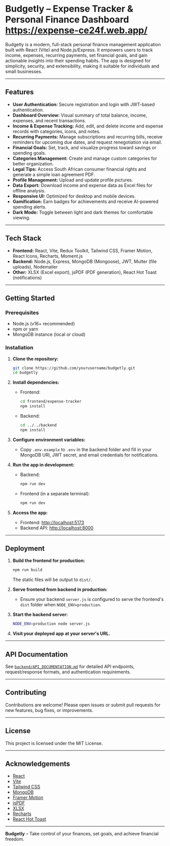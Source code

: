 # Budgetly – Expense Tracker & Personal Finance Dashboard https://expense-ce24f.web.app/

Budgetly is a modern, full-stack personal finance management application built with React (Vite) and Node.js/Express. It empowers users to track income, expenses, recurring payments, set financial goals, and gain actionable insights into their spending habits. The app is designed for simplicity, security, and extensibility, making it suitable for individuals and small businesses.

---

## Features

- **User Authentication:** Secure registration and login with JWT-based authentication.
- **Dashboard Overview:** Visual summary of total balance, income, expenses, and recent transactions.
- **Income & Expense Tracking:** Add, edit, and delete income and expense records with categories, icons, and notes.
- **Recurring Payments:** Manage subscriptions and recurring bills, receive reminders for upcoming due dates, and request renegotiation via email.
- **Financial Goals:** Set, track, and visualize progress toward savings or spending goals.
- **Categories Management:** Create and manage custom categories for better organization.
- **Legal Tips:** Access South African consumer financial rights and generate a simple loan agreement PDF.
- **Profile Management:** Upload and update profile pictures.
- **Data Export:** Download income and expense data as Excel files for offline analysis.
- **Responsive UI:** Optimized for desktop and mobile devices.
- **Gamification:** Earn badges for achievements and receive AI-powered spending alerts.
- **Dark Mode:** Toggle between light and dark themes for comfortable viewing.

---

## Tech Stack

- **Frontend:** React, Vite, Redux Toolkit, Tailwind CSS, Framer Motion, React Icons, Recharts, Moment.js
- **Backend:** Node.js, Express, MongoDB (Mongoose), JWT, Multer (file uploads), Nodemailer
- **Other:** XLSX (Excel export), jsPDF (PDF generation), React Hot Toast (notifications)

---

## Getting Started

### Prerequisites

- Node.js (v16+ recommended)
- npm or yarn
- MongoDB instance (local or cloud)

### Installation

1. **Clone the repository:**
   ```sh
   git clone https://github.com/yourusername/budgetly.git
   cd budgetly
   ```

2. **Install dependencies:**
   - Frontend:
     ```sh
     cd frontend/expense-tracker
     npm install
     ```
   - Backend:
     ```sh
     cd ../../backend
     npm install
     ```

3. **Configure environment variables:**
   - Copy `.env.example` to `.env` in the backend folder and fill in your MongoDB URI, JWT secret, and email credentials for notifications.

4. **Run the app in development:**
   - Backend:
     ```sh
     npm run dev
     ```
   - Frontend (in a separate terminal):
     ```sh
     npm run dev
     ```

5. **Access the app:**
   - Frontend: [http://localhost:5173](http://localhost:5173)
   - Backend API: [http://localhost:8000](http://localhost:8000)

---

## Deployment

1. **Build the frontend for production:**
   ```sh
   npm run build
   ```
   The static files will be output to `dist/`.

2. **Serve frontend from backend in production:**
   - Ensure your backend `server.js` is configured to serve the frontend's `dist` folder when `NODE_ENV=production`.

3. **Start the backend server:**
   ```sh
   NODE_ENV=production node server.js
   ```

4. **Visit your deployed app at your server's URL.**

---

## API Documentation

See [`backend/API_DOCUMENTATION.md`](../../backend/API_DOCUMENTATION.md) for detailed API endpoints, request/response formats, and authentication requirements.

---



## Contributing

Contributions are welcome! Please open issues or submit pull requests for new features, bug fixes, or improvements.

---

## License

This project is licensed under the MIT License.

---

## Acknowledgements

- [React](https://react.dev/)
- [Vite](https://vitejs.dev/)
- [Tailwind CSS](https://tailwindcss.com/)
- [MongoDB](https://www.mongodb.com/)
- [Framer Motion](https://www.framer.com/motion/)
- [jsPDF](https://github.com/parallax/jsPDF)
- [XLSX](https://github.com/SheetJS/sheetjs)
- [Recharts](https://recharts.org/)
- [React Hot Toast](https://react-hot-toast.com/)

---

**Budgetly** – Take control of your finances, set goals, and achieve financial freedom.
